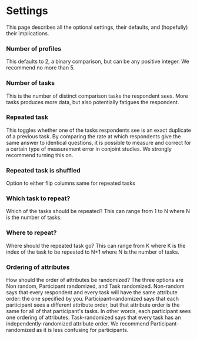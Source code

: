 # Settings

This page describes all the optional settings, their defaults, and (hopefully) their implications.

### Number of profiles

This defaults to 2, a binary comparison, but can be any positive integer. We recommend no more than 5.

### Number of tasks

This is the number of distinct comparison tasks the respondent sees. More tasks produces more data, but also potentially fatigues the respondent.

### Repeated task

This toggles whether one of the tasks respondents see is an exact duplicate of a previous task. By comparing the rate at which respondents give the same answer to identical questions, it is possible to measure and correct for a certain type of measurement error in conjoint studies. We strongly recommend turning this on.

### Repeated task is shuffled

Option to either flip columns same for repeated tasks

### Which task to repeat?
Which of the tasks should be repeated? This can range from 1 to N where N is the number of tasks.

### Where to repeat?
Where should the repeated task go? This can range from K where K is the index of the task to be repeated to N+1 where N is the number of tasks.

### Ordering of attributes
How should the order of attributes be randomized? The three options are Non random, Participant randomized, and Task randomized. Non-random says that every respondent and every task will have the same attribute order: the one specified by you. Participant-randomized says that each participant sees a different attribute order, but that attribute order is the same for all of that participant's tasks. In other words, each participant sees one ordering of attributes. Task-randomized says that every task has an independently-randomized attribute order. We recommend Participant-randomized as it is less confusing for participants.

